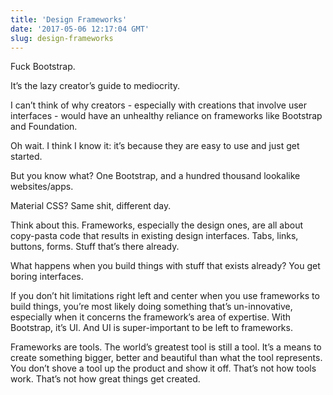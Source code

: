 ```yaml
---
title: 'Design Frameworks'
date: '2017-05-06 12:17:04 GMT'
slug: design-frameworks
---
```

Fuck Bootstrap.

It’s the lazy creator’s guide to mediocrity.

I can’t think of why creators - especially with creations that involve user interfaces - would have an unhealthy reliance on frameworks like Bootstrap and Foundation.

Oh wait. I think I know it: it’s because they are easy to use and just get started.

But you know what? One Bootstrap, and a hundred thousand lookalike websites/apps.

Material CSS? Same shit, different day.

Think about this. Frameworks, especially the design ones, are all about copy-pasta code that results in existing design interfaces. Tabs, links, buttons, forms. Stuff that’s there already.

What happens when you build things with stuff that exists already? You get boring interfaces.

If you don’t hit limitations right left and center when you use frameworks to build things, you’re most likely doing something that’s un-innovative, especially when it concerns the framework’s area of expertise. With Bootstrap, it’s UI. And UI is super-important to be left to frameworks.

Frameworks are tools. The world’s greatest tool is still a tool. It’s a means to create something bigger, better and beautiful than what the tool represents. You don’t shove a tool up the product and show it off. That’s not how tools work. That’s not how great things get created.
